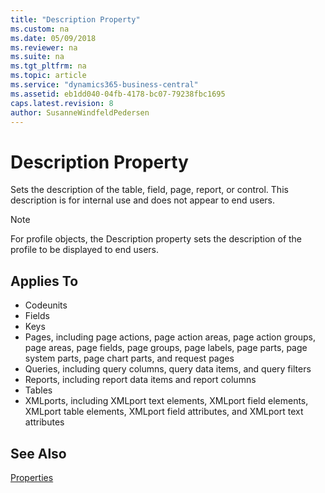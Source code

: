 ```yaml
---
title: "Description Property"
ms.custom: na
ms.date: 05/09/2018
ms.reviewer: na
ms.suite: na
ms.tgt_pltfrm: na
ms.topic: article
ms.service: "dynamics365-business-central"
ms.assetid: eb1dd040-04fb-4178-bc07-79238fbc1695
caps.latest.revision: 8
author: SusanneWindfeldPedersen
---
```


 

# Description Property
Sets the description of the table, field, page, report, or control. This description is for internal use and does not appear to end users.  

> [!NOTE]  
> For profile objects, the Description property sets the description of the profile to be displayed to end users. 
    
## Applies To  
- Codeunits
- Fields
- Keys
- Pages, including page actions, page action areas, page action groups, page areas, page fields, page groups, page labels, page parts, page system parts, page chart parts, and request pages
- Queries, including query columns, query data items, and query filters
- Reports, including report data items and report columns
- Tables
- XMLports, including XMLport text elements, XMLport field elements, XMLport table elements, XMLport field attributes, and XMLport text attributes

## See Also  
 [Properties](devenv-properties.md)